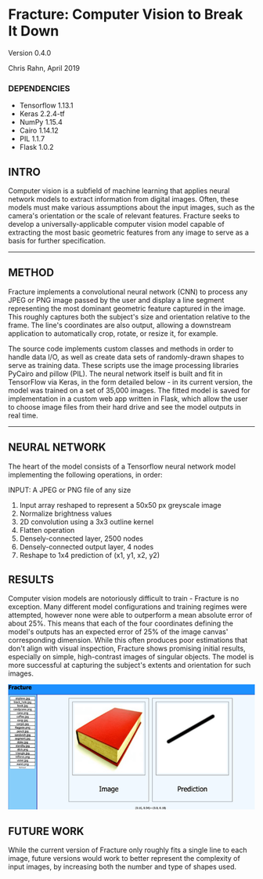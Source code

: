 # Fracture: Computer Vision to Break It Down

Version 0.4.0

Chris Rahn, April 2019

### DEPENDENCIES

- Tensorflow 1.13.1
- Keras 2.2.4-tf
- NumPy 1.15.4
- Cairo 1.14.12
- PIL 1.1.7
- Flask 1.0.2

## INTRO

Computer vision is a subfield of machine learning that applies neural network models to extract information from digital images. Often, these models must make various assumptions about the input images, such as the camera's orientation or the scale of relevant features. Fracture seeks to develop a universally-applicable computer vision model capable of extracting the most basic geometric features from any image to serve as a basis for further specification.

----
## METHOD

Fracture implements a convolutional neural network (CNN) to process any JPEG or PNG image passed by the user and display a line segment representing the most dominant geometric feature captured in the image. This roughly captures both the subject's size and orientation relative to the frame. The line's coordinates are also output, allowing a downstream application to automatically crop, rotate, or resize it, for example.

The source code implements custom classes and methods in order to handle data I/O, as well as create data sets of randomly-drawn shapes to serve as training data. These scripts use the image processing libraries PyCairo and pillow (PIL). The neural network itself is built and fit in TensorFlow via Keras, in the form detailed below - in its current version, the model was trained on a set of 35,000 images. The fitted model is saved for implementation in a custom web app written in Flask, which allow the user to choose image files from their hard drive and see the model outputs in real time.

----
## NEURAL NETWORK

The heart of the model consists of a Tensorflow neural network model implementing the following operations, in order:

INPUT: A JPEG or PNG file of any size   
1. Input array reshaped to represent a 50x50 px greyscale image   
2. Normalize brightness values   
3. 2D convolution using a 3x3 outline kernel    
4. Flatten operation   
5. Densely-connected layer, 2500 nodes   
6. Densely-connected output layer, 4 nodes   
7. Reshape to 1x4 prediction of (x1, y1, x2, y2)   

## RESULTS

Computer vision models are notoriously difficult to train - Fracture is no exception. Many different model configurations and training regimes were attempted, however none were able to outperform a mean absolute error of about 25%. This means that each of the four coordinates defining the model's outputs has an expected error of 25% of the image canvas' corresponding dimension. While this often produces poor estimations that don't align with visual inspection, Fracture shows promising initial results, especially on simple, high-contrast images of singular objects. The model is more successful at capturing the subject's extents and orientation for such images.

![](examples/screenshot.png?raw=true)

## FUTURE WORK

While the current version of Fracture only roughly fits a single line to each image, future versions would work to better represent the complexity of input images, by increasing both the number and type of shapes used.
